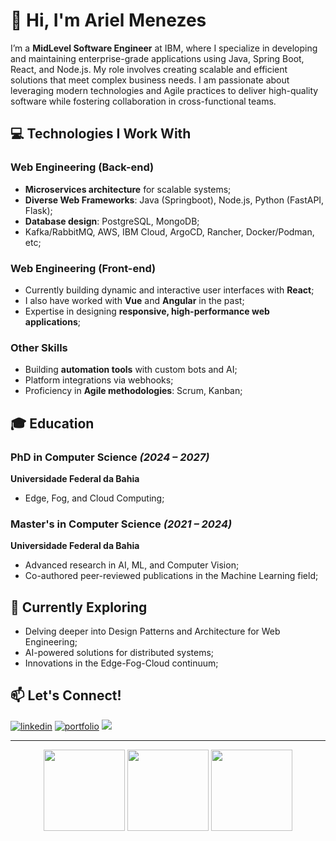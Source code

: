 # 👋 Hi, I'm Ariel Menezes

I’m a **MidLevel Software Engineer** at IBM, where I specialize in developing and maintaining enterprise-grade applications using Java, Spring Boot, React, and Node.js. My role involves creating scalable and efficient solutions that meet complex business needs. I am passionate about leveraging modern technologies and Agile practices to deliver high-quality software while fostering collaboration in cross-functional teams.

## 💻 Technologies I Work With

### Web Engineering (Back-end)
- **Microservices architecture** for scalable systems;
- **Diverse Web Frameworks**: Java (Springboot), Node.js, Python (FastAPI, Flask);
- **Database design**: PostgreSQL, MongoDB;
- Kafka/RabbitMQ, AWS, IBM Cloud, ArgoCD, Rancher, Docker/Podman, etc;

### Web Engineering (Front-end)
- Currently building dynamic and interactive user interfaces with **React**;
- I also have worked with **Vue** and **Angular** in the past;
- Expertise in designing **responsive, high-performance web applications**;

### Other Skills
- Building **automation tools** with custom bots and AI;
- Platform integrations via webhooks;
- Proficiency in **Agile methodologies**: Scrum, Kanban;

## 🎓 Education

### PhD in Computer Science *(2024 – 2027)*
**Universidade Federal da Bahia**
- Edge, Fog, and Cloud Computing;

### Master's in Computer Science *(2021 – 2024)*
**Universidade Federal da Bahia**
- Advanced research in AI, ML, and Computer Vision;
- Co-authored peer-reviewed publications in the Machine Learning field;

## 🌱 Currently Exploring

- Delving deeper into Design Patterns and Architecture for Web Engineering;
- AI-powered solutions for distributed systems;
- Innovations in the Edge-Fog-Cloud continuum;

## 📫 Let's Connect!
[![linkedin](https://img.shields.io/badge/linkedin-0A66C2?style=for-the-badge&logo=linkedin&logoColor=white)](https://www.linkedin.com/in/arielalmeida/)
[![portfolio](https://img.shields.io/badge/portfolio-000?style=for-the-badge&logo=react&logoColor=white&color=blue)](https://ariel.artadevs.tech/)
![](https://komarev.com/ghpvc/?username=ArielMAJ&style=for-the-badge)

---

<div align="center">
  <img height="130px" src="https://github-readme-stats-2yp3wzl04-arielmaj.vercel.app/api?username=ArielMAJ&show_icons=true&theme=dark&include_all_commits=true&count_private=true&rank_icon=percentile"/>
  <img height="130px" src="https://github-readme-stats.vercel.app/api/top-langs/?username=ArielMAJ&layout=compact&langs_count=10&theme=dark&hide=Jupyter%20Notebook"/>
  <img height="130px" src="https://github-readme-streak-stats.herokuapp.com?user=ArielMAJ&theme=dark&ring=3722DD"/>
</div>
